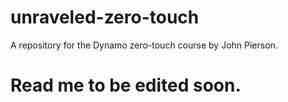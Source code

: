 # unraveled-zero-touch
A repository for the Dynamo zero-touch course by John Pierson.

# Read me to be edited soon.